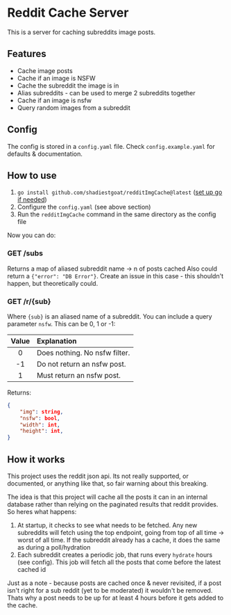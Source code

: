 # Reddit Cache Server

This is a server for caching subreddits image posts. 

## Features

- Cache image posts
- Cache if an image is NSFW
- Cache the subreddit the image is in
- Alias subreddits - can be used to merge 2 subreddits together
- Cache if an image is nsfw
- Query random images from a subreddit

## Config

The config is stored in a `config.yaml` file. Check `config.example.yaml` for defaults & documentation.

## How to use

1. `go install github.com/shadiestgoat/redditImgCache@latest` ([set up go if needed](https://go.dev/doc/install))
2. Configure the `config.yaml` (see above section)
3. Run the `redditImgCache` command in the same directory as the config file

Now you can do:

### GET /subs

Returns a map of aliased subreddit name -> n of posts cached
Also could return a `{"error": "DB Error"}`. Create an issue in this case - this shouldn't happen, but theoretically could.

### GET /r/{sub}

Where `{sub}` is an aliased name of a subreddit. You can include a query parameter `nsfw`. This can be 0, 1 or -1:

| Value | Explanation |
|:-----:|:------------|
| 0 | Does nothing. No nsfw filter. |
| -1 | Do not return an nsfw post. |
| 1 | Must return an nsfw post. |

Returns:
```json
{
    "img": string,
    "nsfw": bool,
    "width": int,
    "height": int,
}
```

## How it works

This project uses the reddit json api. Its not really supported, or documented, or anything like that, so fair warning about this breaking.

The idea is that this project will cache all the posts it can in an internal database rather than relying on the paginated results that reddit provides. So heres what happens:

1. At startup, it checks to see what needs to be fetched. Any new subreddits will fetch using the top endpoint, going from top of all time -> worst of all time. If the subreddit already has a cache, it does the same as during a poll/hydration
2. Each subreddit creates a periodic job, that runs every `hydrate` hours (see config). This job will fetch all the posts that come before the latest cached id

Just as a note - because posts are cached once & never revisited, if a post isn't right for a sub reddit (yet to be moderated) it wouldn't be removed. Thats why a post needs to be up for at least 4 hours before it gets added to the cache.